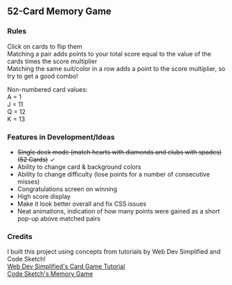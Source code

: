 ## 52-Card Memory Game

### Rules
Click on cards to flip them  
Matching a pair adds points to your total score equal to the value of the cards times the score multiplier    
Matching the same suit/color in a row adds a point to the score multiplier, so try to get a good combo!  
  
Non-numbered card values:  
A = 1    
J = 11  
Q = 12  
K = 13  

### Features in Development/Ideas
- ~~Single deck mode (match hearts with diamonds and clubs with spades) (52 Cards)~~ ✓  
- Ability to change card & background colors
- Ability to change difficulty (lose points for a number of consecutive misses)
- Congratulations screen on winning
- High score display
- Make it look better overall and fix CSS issues
- Neat animations, indication of how many points were gained as a short pop-up above matched pairs

### Credits
I built this project using concepts from tutorials by Web Dev Simplified and Code Sketch!  
[Web Dev Simplified's Card Game Tutorial](https://youtu.be/NxRwIZWjLtE)  
[Code Sketch's Memory Game](https://www.youtube.com/watch?v=eMhiMsEC9Uk&list=PLLX1I3KXZ-YH-woTgiCfONMya39-Ty8qw&ab_channel=CodeSketch)
